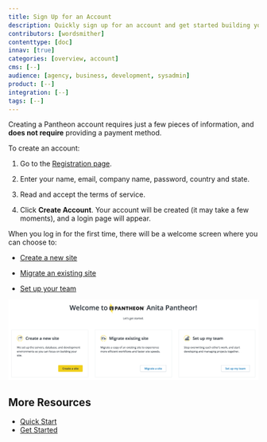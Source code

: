 ```yaml
---
title: Sign Up for an Account
description: Quickly sign up for an account and get started building your site.
contributors: [wordsmither]
contenttype: [doc]
innav: [true]
categories: [overview, account]
cms: [--]
audience: [agency, business, development, sysadmin]
product: [--]
integration: [--]
tags: [--]
---
```


Creating a Pantheon account requires just a few pieces of information, and **does not require** providing a payment method.

To create an account:

1. Go to the [Registration page](https://pantheon.io/register?docs).

1. Enter your name, email, company name, password, country and state.

1. Read and accept the terms of service.

1. Click **Create Account**. Your account will be created (it may take a few moments), and a login page will appear.

When you log in for the first time, there will be a welcome screen where you can choose to:

- [Create a new site](/guides/quickstart/create-new-site/)

- [Migrate an existing site](/get-started)

- [Set up your team](/guides/account-mgmt/workspace-sites-teams/teams)

![A screenshot of the welcome screen for the New Dashboard](../images/dashboard/new-dashboard/welcome-screen.png)

## More Resources

- [Quick Start](/guides/quickstart/)
- [Get Started](/get-started)
